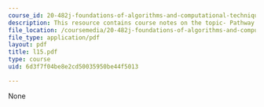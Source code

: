 ```yaml
---
course_id: 20-482j-foundations-of-algorithms-and-computational-techniques-in-systems-biology-spring-2006
description: This resource contains course notes on the topic- Pathway Model Sensitivities.
file_location: /coursemedia/20-482j-foundations-of-algorithms-and-computational-techniques-in-systems-biology-spring-2006/6d3f7f04be8e2cd50035950be44f5013_l15.pdf
file_type: application/pdf
layout: pdf
title: l15.pdf
type: course
uid: 6d3f7f04be8e2cd50035950be44f5013

---
```

None
